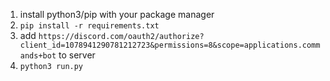 1. install python3/pip with your package manager
2. ``pip install -r requirements.txt``
3. add ``https://discord.com/oauth2/authorize?client_id=1078941290781212723&permissions=8&scope=applications.commands+bot`` to server
4. ``python3 run.py``